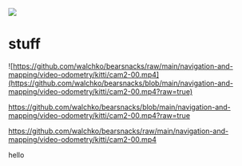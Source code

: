 ![](setup.png)

# stuff


![https://github.com/walchko/bearsnacks/raw/main/navigation-and-mapping/video-odometry/kitti/cam2-00.mp4](https://github.com/walchko/bearsnacks/blob/main/navigation-and-mapping/video-odometry/kitti/cam2-00.mp4?raw=true)

https://github.com/walchko/bearsnacks/blob/main/navigation-and-mapping/video-odometry/kitti/cam2-00.mp4?raw=true


https://github.com/walchko/bearsnacks/raw/main/navigation-and-mapping/video-odometry/kitti/cam2-00.mp4

hello

